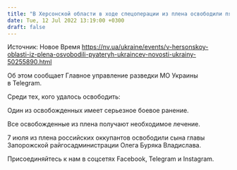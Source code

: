 ```yaml
---
title: "В Херсонской области в ходе спецоперации из плена освободили пятерых украинцев"
date: Tue, 12 Jul 2022 13:19:00 +0300
draft: false
---
```

Источник: Новое Время https://nv.ua/ukraine/events/v-hersonskoy-oblasti-iz-plena-osvobodili-pyateryh-ukraincev-novosti-ukrainy-50255890.html


Об этом сообщает Главное управление разведки МО Украины в Telegram.

Среди тех, кого удалось освободить:

Один из освобожденных имеет серьезное боевое ранение.

Все освобожденные из плена получают необходимое лечение.

 7 июля из плена российских оккупантов освободили сына главы Запорожской райгосадминистрации Олега Буряка Владислава.

Присоединяйтесь к нам в соцсетях Facebook, Telegram и Instagram.

